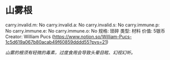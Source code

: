 # 山雾根

carry.invalid.m: No
carry.invalid.a: No
carry.invalid.s: No
carry.immune.p: No
carry.immune.e: No
carry.immune.o: No
规格: 琐碎
类型: 材料
价值: 5银币
Creator: William Pucs (https://www.notion.so/William-Pucs-1c5d619a067b80acab49f60859dddd55?pvs=21)

*山雾的根须有轻微的毒素，过度食用会导致头晕目眩、幻视幻听。*